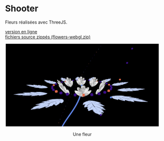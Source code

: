# Shooter

Fleurs réalisées avec ThreeJS.

[version en ligne](https://jniac.github.io/education/javascript/flowers-webgl/flowers-webgl/)  
[fichiers source zippés (flowers-webgl.zip)](https://github.com/jniac/education/raw/master/javascript/flowers-webgl/flowers-webgl.zip)

<p align="center"><img width="500px" src="screenshots/flower-webgl-1.jpg"></p>
<p align="center">Une fleur</p>
